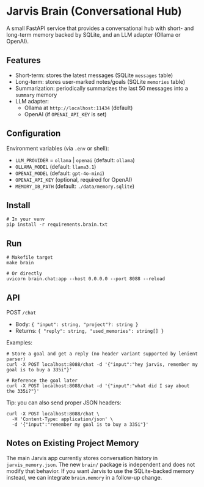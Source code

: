 # Jarvis Brain (Conversational Hub)

A small FastAPI service that provides a conversational hub with short- and long-term memory backed by SQLite, and an LLM adapter (Ollama or OpenAI).

## Features
- Short-term: stores the latest messages (SQLite `messages` table)
- Long-term: stores user-marked notes/goals (SQLite `memories` table)
- Summarization: periodically summarizes the last 50 messages into a `summary` memory
- LLM adapter: 
  - Ollama at `http://localhost:11434` (default)
  - OpenAI (if `OPENAI_API_KEY` is set)

## Configuration
Environment variables (via `.env` or shell):
- `LLM_PROVIDER` = `ollama` | `openai` (default: `ollama`)
- `OLLAMA_MODEL` (default: `llama3.1`)
- `OPENAI_MODEL` (default: `gpt-4o-mini`)
- `OPENAI_API_KEY` (optional, required for OpenAI)
- `MEMORY_DB_PATH` (default: `./data/memory.sqlite`)

## Install
```
# In your venv
pip install -r requirements.brain.txt
```

## Run
```
# Makefile target
make brain

# Or directly
uvicorn brain.chat:app --host 0.0.0.0 --port 8088 --reload
```

## API
POST `/chat`
- Body: `{ "input": string, "project"?: string }`
- Returns: `{ "reply": string, "used_memories": string[] }`

Examples:
```
# Store a goal and get a reply (no header variant supported by lenient parser)
curl -X POST localhost:8088/chat -d '{"input":"hey jarvis, remember my goal is to buy a 335i"}'

# Reference the goal later
curl -X POST localhost:8088/chat -d '{"input":"what did I say about the 335i?"}'
```

Tip: you can also send proper JSON headers:
```
curl -X POST localhost:8088/chat \
  -H 'Content-Type: application/json' \
  -d '{"input":"remember my goal is to buy a 335i"}'
```

## Notes on Existing Project Memory
The main Jarvis app currently stores conversation history in `jarvis_memory.json`. The new `brain/` package is independent and does not modify that behavior. If you want Jarvis to use the SQLite-backed memory instead, we can integrate `brain.memory` in a follow-up change.


